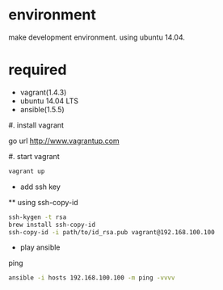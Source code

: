 environment
==============
make development environment. using ubuntu 14.04.

required
==============
* vagrant(1.4.3)
* ubuntu 14.04 LTS
* ansible(1.5.5)

#. install vagrant

go url http://www.vagrantup.com

#. start vagrant

```sh
vagrant up
```

* add ssh key

** using ssh-copy-id

```sh
ssh-kygen -t rsa
brew install ssh-copy-id
ssh-copy-id -i path/to/id_rsa.pub vagrant@192.168.100.100
```

* play ansible

ping
```sh
ansible -i hosts 192.168.100.100 -m ping -vvvv
```
